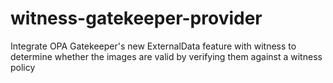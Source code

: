 # witness-gatekeeper-provider
Integrate OPA Gatekeeper's new ExternalData feature with witness to determine whether the images are valid by verifying them against a witness policy
